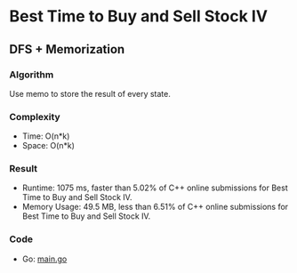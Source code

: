 # Best Time to Buy and Sell Stock IV



## DFS + Memorization



### Algorithm

Use memo to store the result of every state.


### Complexity

- Time: O(n*k)
- Space: O(n*k)


### Result

- Runtime: 1075 ms, faster than 5.02% of C++ online submissions for Best Time to Buy and Sell Stock IV.
- Memory Usage: 49.5 MB, less than 6.51% of C++ online submissions for Best Time to Buy and Sell Stock IV.


### Code

- Go: [main.go](#maingo)